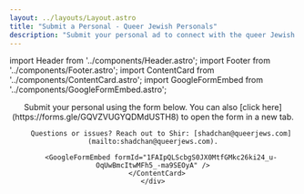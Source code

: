 ```yaml
---
layout: ../layouts/Layout.astro
title: "Submit a Personal - Queer Jewish Personals"
description: "Submit your personal ad to connect with the queer Jewish community."
---
```


import Header from '../components/Header.astro';
import Footer from '../components/Footer.astro';
import ContentCard from '../components/ContentCard.astro';
import GoogleFormEmbed from '../components/GoogleFormEmbed.astro';

<Header />

<main class="min-h-screen bg-gray-50">
  <section class="py-8">
    <div class="w-full max-w-4xl mx-auto px-4 sm:px-6 lg:px-8">
      <ContentCard title="Submit a Personal">
        Submit your personal using the form below. You can also [click here](https://forms.gle/GQVZVUGYQDMdUSTH8) to open the form in a new tab.

        Questions or issues? Reach out to Shir: [shadchan@queerjews.com](mailto:shadchan@queerjews.com).

        <GoogleFormEmbed formId="1FAIpQLScbgS0JX0MtfGMkc26ki24_u-OqUwBmcItwMFh5_-ma9SEOyA" />
      </ContentCard>
    </div>
  </section>
</main>

<Footer /> 